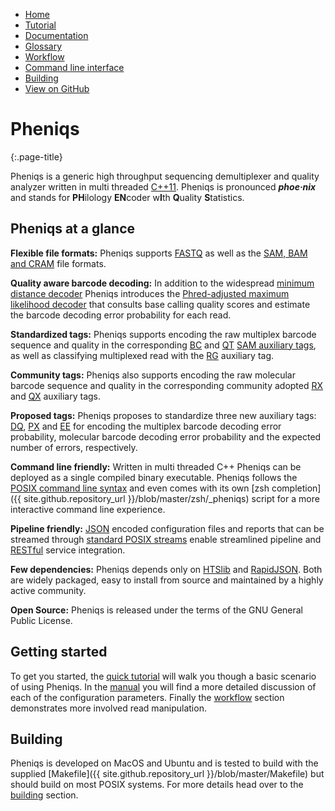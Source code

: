 <!-- 
    Pheniqs : PHilology ENcoder wIth Quality Statistics
    Copyright (C) 2017  Lior Galanti
    NYU Center for Genetics and System Biology

    Author: Lior Galanti <lior.galanti@nyu.edu>

    This program is free software: you can redistribute it and/or modify
    it under the terms of the GNU Affero General Public License as
    published by the Free Software Foundation, either version 3 of the
    License, or (at your option) any later version.

    This program is distributed in the hope that it will be useful,
    but WITHOUT ANY WARRANTY; without even the implied warranty of
    MERCHANTABILITY or FITNESS FOR A PARTICULAR PURPOSE.  See the
    GNU Affero General Public License for more details.

    You should have received a copy of the GNU Affero General Public License
    along with this program.  If not, see <http://www.gnu.org/licenses/>.
-->

<section id="navigation">
    <ul>
        <li><a class="active"   href="/pheniqs/">Home</a></li>
        <li><a                  href="/pheniqs/tutorial.html">Tutorial</a></li>
        <li><a                  href="/pheniqs/manual.html">Documentation</a></li>
        <li><a                  href="/pheniqs/glossary.html">Glossary</a></li>
        <li><a                  href="/pheniqs/workflow.html">Workflow</a></li>
        <li><a                  href="/pheniqs/cli.html">Command line interface</a></li>
        <li><a                  href="/pheniqs/building.html">Building</a></li>
        <li><a class="github"   href="https://github.com/GunsalusPiano/pheniqs">View on GitHub</a></li>
    </ul>
    <div class="clear" />
</section>

# Pheniqs
{:.page-title}

Pheniqs is a generic high throughput sequencing demultiplexer and quality analyzer written in multi threaded [C++11](https://en.wikipedia.org/wiki/C%2B%2B11). Pheniqs is pronounced  ***phoe·nix*** and stands for **PH**ilology **EN**coder w**I**th **Q**uality **S**tatistics.

## Pheniqs at a glance

**Flexible file formats:** Pheniqs supports [FASTQ](glossary.html#fastq) as well as the [SAM, BAM and CRAM](glossary.html#htslib) file formats.

**Quality aware barcode decoding:** In addition to the widespread [minimum distance decoder](glossary.html#minimum_distance_decoding) Pheniqs introduces the [Phred-adjusted maximum likelihood decoder](glossary.html#phred_adjusted_maximum_likelihood_decoding) that consults base calling quality scores and estimate the barcode decoding error probability for each read.

**Standardized tags:** Pheniqs supports encoding the raw multiplex barcode sequence and quality in the corresponding [BC](glossary.html#bc_auxiliary_tag) and [QT](glossary.html#qt_auxiliary_tag) [SAM auxiliary tags](https://samtools.github.io/hts-specs/SAMtags.pdf), as well as classifying multiplexed read with the [RG](glossary.html#rg_auxiliary_tag) auxiliary tag.

**Community tags:** Pheniqs also supports encoding the raw molecular barcode sequence and quality in the corresponding community adopted [RX](glossary.html#rx_auxiliary_tag) and [QX](glossary.html#qx_auxiliary_tag) auxiliary tags.

**Proposed tags:** Pheniqs proposes to standardize three new auxiliary tags: [DQ](glossary.html#dq_auxiliary_tag), [PX](glossary.html#px_auxiliary_tag) and [EE](glossary.html#ee_auxiliary_tag) for encoding the multiplex barcode decoding error probability, molecular barcode decoding error probability and the expected number of errors, respectively.

**Command line friendly:** Written in multi threaded C++ Pheniqs can be deployed as a single compiled binary executable. Pheniqs follows the [POSIX command line syntax](https://www.gnu.org/software/libc/manual/html_node/Argument-Syntax.html) and even comes with its own [zsh completion]({{ site.github.repository_url }}/blob/master/zsh/_pheniqs) script for a more interactive command line experience. 

**Pipeline friendly:** [JSON](https://en.wikipedia.org/wiki/JSON) encoded configuration files and reports that can be streamed through [standard POSIX streams](https://en.wikipedia.org/wiki/Standard_streams) enable streamlined pipeline and [RESTful](https://en.wikipedia.org/wiki/Representational_state_transfer) service integration.

**Few dependencies:** Pheniqs depends only on [HTSlib](https://github.com/samtools/htslib) and [RapidJSON](https://github.com/miloyip/rapidjson). Both are widely packaged, easy to install from source and maintained by a highly active community.

**Open Source:** Pheniqs is released under the terms of the GNU General Public License. 

## Getting started

To get you started, the [quick tutorial](tutorial.md) will walk you though a basic scenario of using Pheniqs. In the [manual](manual.md) you will find a more detailed discussion of each of the configuration parameters. Finally the [workflow](workflow.md) section demonstrates more involved read manipulation.

## Building

Pheniqs is developed on MacOS and Ubuntu and is tested to build with the supplied [Makefile]({{ site.github.repository_url }}/blob/master/Makefile) but should build on most POSIX systems. For more details head over to the [building](building.md) section.

